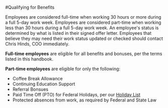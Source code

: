 #Qualifying for Benefits

Employees are considered full-time when working 30 hours or more during a full 5-day work week. Employees are considered part-time when working less than 30 hours during a full 5-day work week. An employee's status is determined by what is listed in their signed offer letter. Employees that believe they may need their work status updated or checked should contact Chris Hinds, COO immediately.

**Full-time employees** are eligible for all benefits and bonuses, per the terms listed in this handbook.

**Part-time employees** are eligible for only the following:
* Coffee Break Allowance
* Continuing Education Support
* Referral Bonsues
* Paid Time Off (PTO) for Federal Holidays, per our [Holiday List](NEED.URL)
* Protected absences from work, as required by Federal and State Law
